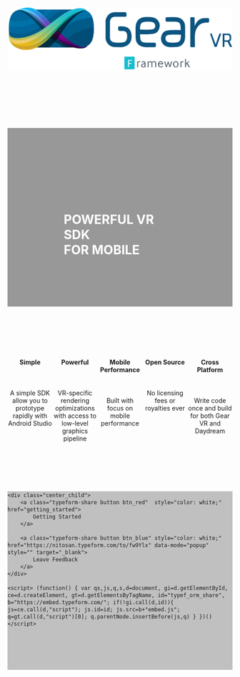 <script defer src="https://use.fontawesome.com/releases/v5.0.8/js/all.js"></script>

<style>
/* Tooltip container */
.tooltip {
    position: relative;
    display: inline-block;
}

/* Tooltip text */
.tooltip .tooltiptext {
    visibility: hidden;
    width: 200px;
    background-color: black;
    color: #fff;
    text-align: center;
    padding: 5px 0;
    border-radius: 6px;
 
    /* Position the tooltip text - see examples below! */
    position: absolute;
    z-index: 1;
    bottom: 110%;
    left: 50%; 
    margin-left: -100px; /* Use half of the width (120/2 = 60), to center the tooltip */
}

/* Show the tooltip text when you mouse over the tooltip container */
.tooltip:hover .tooltiptext {
    visibility: visible;
}

.centered {
    display: block;
    margin-right: auto;
    margin-left: auto;
    text-align:center;
}

.intro_item {
    float: left;
    width: 20%;
}

/*Clear fix*/
.group:after {
  content: "";
  display: table;
  clear: both;
}

/*Sections*/
.section {
    width: 100%;
    height: 400px;
}

.section h1 {
    color: #ffffff;
    font-weight: bold;
}

.section_alt_color {
    background-color: #c0c0c0
}

.center_parent {
  position: relative;
}

.center_child {
  position: absolute;
  top: 50%;
  left: 50%;
  transform: translate(-50%, -50%);
}

.background_brand {
    background:url('images/gear-vr_phoneplus_new_vr_img.png');
    background-repeat: no-repeat;
    background-position: center;
    position: relative;
}

.background_cta {
    background:url('images/gear_vr_cta.png');
    background-repeat: no-repeat;
    background-position: left;
    background-color: #c0c0c0;
    position: relative;   
}

.layer {
    background-color: rgba(0, 0, 0, 0.4);
    position: absolute;
    top: 0;
    left: 0;
    width: 100%;
    height: 100%;
}

.btn_red {
    display:inline-block;
    text-decoration:none;
    background-color:#f9443e;
    color:white;
    cursor:pointer;
    font-family:Helvetica,Arial,sans-serif;
    font-size:20px;
    line-height:50px;
    text-align:center;
    margin:0;
    height:50px;
    padding:0px 33px;
    border-radius:15px;
    max-width:100%;
    white-space:nowrap;
    overflow:hidden;
    text-overflow:ellipsis;
    font-weight:bold;
    -webkit-font-smoothing:antialiased;
    -moz-osx-font-smoothing:grayscale;
}

.btn_blue {
    display:inline-block;
    text-decoration:none;
    background-color:#267DDD;
    color:white;
    cursor:pointer;
    font-family:Helvetica,Arial,sans-serif;
    font-size:20px;
    line-height:50px;
    text-align:center;
    margin:0;
    height:50px;
    padding:0px 33px;
    border-radius:15px;
    max-width:100%;
    white-space:nowrap;
    overflow:hidden;
    text-overflow:ellipsis;
    font-weight:bold;
    -webkit-font-smoothing:antialiased;
    -moz-osx-font-smoothing:grayscale;
}

</style>

<div class="section center_parent">
    <img class="center_child" src="images/GearVRf_Logo_Blue_Text_Inline.png">
</div>

<div class="section section_alt_color center_parent background_brand">
    <div class="layer">
        <h1 class="center_child">POWERFUL VR SDK <br>FOR MOBILE</h1>
    </div>
</div>

<div class="section center_parent">
    <div class="center_child group" style="width: 100%">
        <div class="intro_item centered">
            <h4>Simple</h4>
            <i class="fas fa-5x fa-child"></i>
            <br><br>
            <span>A simple SDK allow you to prototype rapidly with Android Studio</span>
        </div>
        <div class="intro_item centered">
            <h4>Powerful</h4>
            <i class="fas fa-5x fa-shipping-fast"></i>
            <br><br>
            <span>VR-specific rendering optimizations with access to low-level graphics pipeline</span>
        </div>
        <div class="intro_item centered">
            <h4>Mobile Performance</h4>
            <i class="fab fa-5x fa-android"></i>
            <br><br>
            <span>Built with focus on mobile performance</span>
        </div>
        <div class="intro_item centered">
            <h4>Open Source</h4>
            <i class="fab fa-5x fa-github"></i>
            <br><br>
            <span>No licensing fees or royalties ever</span>
        </div>
        <div class="intro_item centered">
            <h4>Cross Platform</h4>
            <i class="fas fa-5x fa-cogs"></i>
            <br><br>
            <span>Write code once and build for both Gear VR and Daydream</span>
        </div>
    </div>
</div>

<div class="section section_alt_color background_cta center_parent">

    <div class="center_child">
        <a class="typeform-share button btn_red"  style="color: white;" href="getting_started">
            Getting Started
        </a>

        <a class="typeform-share button btn_blue" style="color: white;" href="https://nitosan.typeform.com/to/fw9Ylx" data-mode="popup" style="" target="_blank">
            Leave Feedback
        </a>
    </div>

    <script> (function() { var qs,js,q,s,d=document, gi=d.getElementById, ce=d.createElement, gt=d.getElementsByTagName, id="typef_orm_share", b="https://embed.typeform.com/"; if(!gi.call(d,id)){ js=ce.call(d,"script"); js.id=id; js.src=b+"embed.js"; q=gt.call(d,"script")[0]; q.parentNode.insertBefore(js,q) } })() 
    </script>
</div>
